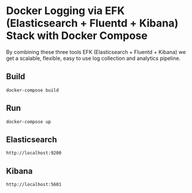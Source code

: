 # Docker Logging via EFK (Elasticsearch + Fluentd + Kibana) Stack with Docker Compose

By combining these three tools EFK (Elasticsearch + Fluentd + Kibana) we get a scalable, flexible, easy to use log collection and analytics pipeline.

## Build

```
docker-compose build
```

## Run

```
docker-compose up
```

## Elasticsearch

```
http://localhost:9200
```

## Kibana

```
http://localhost:5601
```